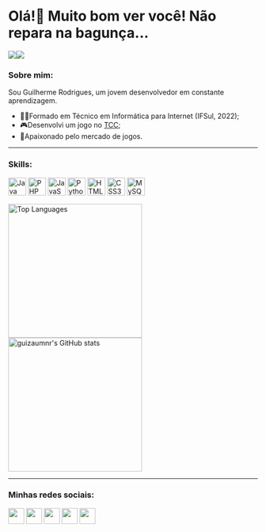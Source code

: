 Olá!👋 Muito bom ver você! Não repara na bagunça...
============================================

<a href="https://www.twitter.com/guizaumnr" target="_blank" rel="noreferrer"><img
src="https://img.shields.io/twitter/follow/guizaumnr?logo=twitter&style=for-the-badge&color=a855f7&labelColor=27272a"
/></a><a href="https://www.twitch.tv/guizaumnr" target="_blank" rel="noreferrer"><img
src="https://img.shields.io/twitch/status/guizaumnr?logo=twitchsx&style=for-the-badge&color=a855f7&labelColor=27272a&label=TWITCH+STATUS" /></a>

### Sobre mim:
<p> Sou Guilherme Rodrigues, um jovem desenvolvedor em constante aprendizagem. </p>

<ul>
  <li> 🐱‍💻Formado em Técnico em Informática para Internet (IFSul, 2022); </li>
  <li> 🎮Desenvolvi um jogo no <a href="https://github.com/GuizaumNR/TCC-Guilherme-Rodrigues" target="_blank" rel="noreferrer">TCC</a>;</li>
  <li> 💜Apaixonado pelo mercado de jogos. </li>
</ul>

---

### Skills:

<p align="left">
<a href="https://www.oracle.com/java/" target="_blank" rel="noreferrer"><img src="https://raw.githubusercontent.com/danielcranney/readme-generator/main/public/icons/skills/java-colored.svg" width="36" height="36" alt="Java" /></a>
<a href="https://www.php.net/" target="_blank" rel="noreferrer"><img src="https://raw.githubusercontent.com/danielcranney/readme-generator/main/public/icons/skills/php-colored.svg" width="36" height="36" alt="PHP" /></a>
<a href="https://developer.mozilla.org/en-US/docs/Web/JavaScript" target="_blank" rel="noreferrer"><img src="https://raw.githubusercontent.com/danielcranney/readme-generator/main/public/icons/skills/javascript-colored.svg" width="36" height="36" alt="JavaScript" /></a>
<a href="https://www.python.org/" target="_blank" rel="noreferrer"><img src="https://raw.githubusercontent.com/danielcranney/readme-generator/main/public/icons/skills/python-colored.svg" width="36" height="36" alt="Python" /></a>
<a href="https://developer.mozilla.org/en-US/docs/Glossary/HTML5" target="_blank" rel="noreferrer"><img src="https://raw.githubusercontent.com/danielcranney/readme-generator/main/public/icons/skills/html5-colored.svg" width="36" height="36" alt="HTML5" /></a>
<a href="https://www.w3.org/TR/CSS/#css" target="_blank" rel="noreferrer"><img src="https://raw.githubusercontent.com/danielcranney/readme-generator/main/public/icons/skills/css3-colored.svg" width="36" height="36" alt="CSS3" /></a>
<a href="https://www.mysql.com/" target="_blank" rel="noreferrer"><img src="https://raw.githubusercontent.com/danielcranney/readme-generator/main/public/icons/skills/mysql-colored.svg" width="36" height="36" alt="MySQL" /></a>
</p>

<div align = "left">
<img height = "270em" src="https://github-readme-stats.vercel.app/api/top-langs/?username=guizaumnr&langs_count=10&title_color=a855f7&text_color=ffffff&icon_color=a855f7&bg_color=27272a&hide_border=true&locale=en&custom_title=Top%20%Languages" alt="Top Languages" />

<img height = "270em" src="https://github-readme-stats.vercel.app/api?username=guizaumnr&show_icons=true&hide=&count_private=true&title_color=a855f7&text_color=ffffff&icon_color=a855f7&bg_color=27272a&hide_border=true&show_icons=true" alt="guizaumnr's GitHub stats" />
</div>

---

### Minhas redes sociais:

<p align="left"> <a href="https://www.github.com/guizaumnr" target="_blank" rel="noreferrer"><img src="https://raw.githubusercontent.com/danielcranney/readme-generator/main/public/icons/socials/github.svg" width="32" height="32" /></a> <a href="http://www.instagram.com/gui_snr" target="_blank" rel="noreferrer"><img src="https://raw.githubusercontent.com/danielcranney/readme-generator/main/public/icons/socials/instagram.svg" width="32" height="32" /></a> <a href="https://www.linkedin.com/in/guilherme-rodrigues-a5463b1b7" target="_blank" rel="noreferrer"><img src="https://raw.githubusercontent.com/danielcranney/readme-generator/main/public/icons/socials/linkedin.svg" width="32" height="32" /></a> <a href="https://www.twitter.com/guizaumnr" target="_blank" rel="noreferrer"><img src="https://raw.githubusercontent.com/danielcranney/readme-generator/main/public/icons/socials/twitter.svg" width="32" height="32" /></a> <a href="https://www.twitch.tv/guizaumnr" target="_blank" rel="noreferrer"><img src="https://raw.githubusercontent.com/danielcranney/readme-generator/main/public/icons/socials/twitch.svg" width="32" height="32" /></a></p>
